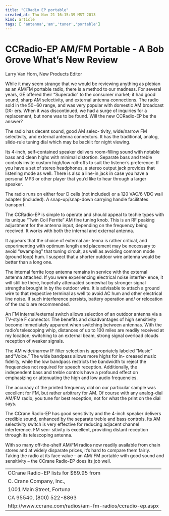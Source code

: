 ```yaml
---
title: "CCRadio EP portable"
created_at: Thu Nov 21 16:15:39 MST 2013
kind: article
tags: [ 'antenna','am','tuner','portable']
---
```


# CCRadio-EP AM/FM Portable - A Bob Grove What’s New Review
	
Larry Van Horn, New Products Editor

While it may seem strange that we would
be reviewing anything as plebian as an AM/FM
portable radio, there is a method to our madness.
For several years, GE offered their “Superadio”
to the consumer market; it had good sound, sharp
AM selectivity, and external antenna connections.
The radio sold in the $50-$60 range, and was
very popular with domestic AM broadcast DX-
ers. When it was discontinued, we had a surge of
inquiries for a replacement, but none was to be
found. Will the new CCRadio-EP be the answer?
	
The radio has decent sound, good AM selec-
tivity, wide/narrow FM selectivity, and external
antenna connectors. It has the traditional, analog,
slide-rule tuning dial which may be backlit for
night viewing.
	
Its 4-inch, self-contained speaker delivers
room-filling sound with notable bass and clean
highs with minimal distortion. Separate bass and
treble controls invite custom high/low roll-offs to
suit the listener’s preference. If you have a set of
stereo headphones, a stereo output jack provides
that listening mode as well. There is also a line-in
jack in case you have a personal MP3 or other
player that you’d like to hear through a larger
speaker.
	
The radio runs on either four D cells (not
included) or a 120 VAC/6 VDC wall adapter
(included). A snap-up/snap-down carrying handle
facilitates transport.
	
The CCRadio-EP is simple to operate and
should appeal to techie types with its unique
“Twin Coil Ferrite” AM fine tuning knob. This is
an RF peaking adjustment for the antenna input,
depending on the frequency being received. It
works with both the internal and external antenna.
	
It appears that the choice of external an-
tenna is rather critical, and experimenting with
optimum length and placement may be necessary
to avoid “swamping” that tuning circuit, as well
as avoiding common mode (ground loop) hum. I
suspect that a shorter outdoor wire antenna would
be better than a long one.
	
The internal ferrite loop antenna remains
in service with the external antenna attached. If
you were experiencing electrical noise interfer-
ence, it will still be there, hopefully attenuated
somewhat by stronger signal strengths brought
in by the outdoor wire. It is advisable to attach a
ground wire to that respective terminal as well to
avoid AC hum and other electrical line noise. If
such interference persists, battery operation and/
or relocation of the radio are recommended.
	
An FM internal/external switch allows
selection of an outdoor antenna via a TV-style F
connector. The benefits and disadvantages of high
sensitivity become immediately apparent when
switching between antennas. With the radio’s
telescoping whip, distances of up to 100 miles
are readily received at my location; switching to
an external beam, strong signal overload clouds
reception of weaker signals.
	
The AM wide/narrow IF filter selection
is appropriately labeled “Music” and”Voice.”
The wide bandpass allows more highs for in-
creased music fidelity, while the low bandpass
restricts the bandwidth to reject the frequencies
not required for speech reception. Additionally,
the independent bass and treble controls have a
profound effect on emphasizing or attenuating
the high and low audio frequencies.
	
The accuracy of the printed frequency dial
on our particular sample was excellent for FM,
but rather arbitrary for AM. Of course with any
analog-dial AM/FM radio, you tune for best
reception, not for what the print on the dial says.
	
The CCrane Radio-EP has good sensitivity
and the 4-inch speaker delivers credible sound,
enhanced by the separate treble and bass controls.
Its AM selectivity switch is very effective for
reducing adjacent channel interference. FM sen-
sitivity is excellent, providing distant reception
through its telescoping antenna.
	
With so many off-the-shelf AM/FM radios
now readily available from chain stores and at
widely disparate prices, it’s hard to compare them
fairly. Taking the radio at its face value – an AM/
FM portable with good sound and sensitivity – the
CCrane Radio-EP does its job well.
	
<table>
  <tr> <td>CCrane Radio-EP lists for $69.95 from</td> </tr>
  <tr> <td>C.  Crane Company, Inc.,</td> </tr>
  <tr> <td>1001 Main Street, Fortuna</td> </tr>
  <tr> <td>CA 95540, (800) 522-8863</td> </tr>
  <tr> <td>http://www.ccrane.com/radios/am-fm-radios/ccradio-ep.aspx</td> </tr>
</table>

